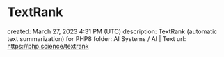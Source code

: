 # TextRank

created: March 27, 2023 4:31 PM (UTC)
description: TextRank (automatic text summarization) for PHP8
folder: AI Systems / AI | Text
url: https://php.science/textrank
